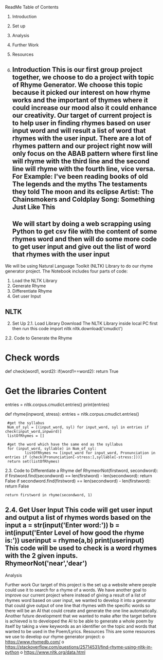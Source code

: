 
ReadMe
Table of Contents
1.	Introduction
2.	Set up
3.	Analysis 
4.	Further Work 
5.	Resources 

1.	Introduction
This is our first group project together, we choose to do a project with topic of Rhyme Generator. We choose this topic because it picked our interest on how rhyme works and the important of thymes where it could increase our mood also it could enhance our creativity. Our target of current project is to help user in finding rhymes based on user input word and will result a list of word that rhymes with the user input.
There are a lot of rhymes pattern and our project right now will only focus on the ABAB pattern where first line will rhyme with the third line and the second line will rhyme with the fourth line, vice versa. For Example: 
I've been reading books of old
The legends and the myths
The testaments they told
The moon and its eclipse
	Artist: The Chainsmokers and Coldplay 
Song: Something Just Like This
	------------------------------------------------------------------------------------------------
	We will start by doing a web scrapping using Python to get csv file with the content of some rhymes word and then will do some more code to get user input and give out the list of word that rhymes with the user input 
	------------------------------------------------------------------------------------------------
We will be using Natural Language Toolkit (NLTK) Library to do our rhyme generator project. The Notebook includes four parts of code:
1.	Load the NLTK Library
2.	Generate Rhyme
3.	Differentiate Rhyme 
4.	Get user Input

NLTK
------------------------------------------------------------------------------------------------
2.	Set Up
2.1.	Load Library
Download The NLTK Library inside local PC first then run this code
import nltk
nltk.download('cmudict')

2.2.	Code to Generate the Rhyme
# Check words
def check(word1, word2):
  if(word1==word2):
    return True

# Get the libraries Content
entries = nltk.corpus.cmudict.entries()
print(entries)



def rhyme(inpword, stress):
     entries = nltk.corpus.cmudict.entries()

     #get the syllabus
     Num_of_syl = [(input_word, syl) for input_word, syl in entries if check(input_word,inpword)]
     listOfRhymes = []

     #get the word which have the same end as the syllabus
     for (input_word, syllable) in Num_of_syl:
             listOfRhymes += [input_word for input_word, Pronunciation in entries if (check(Pronunciation[-stress:],syllable[-stress:]))]      
     return set(listOfRhymes)



2.3.	Code to Differentiate a Rhyme
def RhymeorNot(firstword, secondword):
    if firstword.find(secondword) == len(firstword) - len(secondword):
        return False
    if secondword.find(firstword) == len(secondword) - len(firstword): 
        return False

    return firstword in rhyme(secondword, 1)

2.4.	Get User Input
This code will get user input and output a list of rhymes words based on the input
a = str(input('Enter word:'))
b = int(input('Enter Level of how good the rhyme is:'))
userinput = rhyme(a,b)
print(userinput)
		This code will be used to check is a word rhymes with the 2 given inputs.
RhymeorNot('near','dear')
------------------------------------------------------------------------------------------------

Analysis

Further work
	 Our target of this project is the set up a website where people could use it to search for a rhyme of a words. We have another goal to improve our current project where instead of giving a result of a list of rhymes word based on user input, we wanted to develop it into a generator that could give output of one line that rhymes with the specific words so there will be an AI that could create and generate the one line automatically.
	Another future development that we wanted to make after the target before is achieved is to developed the AI to be able to generate a whole poem by itself by taking a view keywords as an identifier on the topic and words that wanted to be used in the Poem/Lyrics.
Resources
	This are some resources we use to develop our rhyme generator project: 
o	https://www.rhymedb.com/ 
o	https://stackoverflow.com/questions/25714531/find-rhyme-using-nltk-in-python
o	https://www.nltk.org/data.html 

